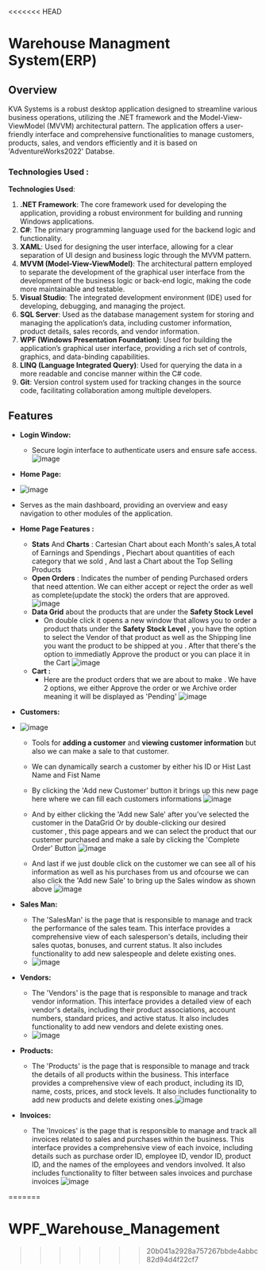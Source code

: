 <<<<<<< HEAD
# Warehouse Managment System(ERP)

## Overview

KVA Systems is a robust desktop application designed to streamline various business operations, utilizing the .NET framework and the Model-View-ViewModel (MVVM) architectural pattern. The application offers a user-friendly interface and comprehensive functionalities to manage customers, products, sales, and vendors efficiently and it is based on 'AdventureWorks2022' Databse.
### Technologies Used :

**Technologies Used**:
1. **.NET Framework**: The core framework used for developing the application, providing a robust environment for building and running Windows applications.
2. **C#**: The primary programming language used for the backend logic and functionality.
3. **XAML**: Used for designing the user interface, allowing for a clear separation of UI design and business logic through the MVVM pattern.
4. **MVVM (Model-View-ViewModel)**: The architectural pattern employed to separate the development of the graphical user interface from the development of the business logic or back-end logic, making the code more maintainable and testable.
5. **Visual Studio**: The integrated development environment (IDE) used for developing, debugging, and managing the project.
6. **SQL Server**: Used as the database management system for storing and managing the application’s data, including customer information, product details, sales records, and vendor information.
7. **WPF (Windows Presentation Foundation)**: Used for building the application’s graphical user interface, providing a rich set of controls, graphics, and data-binding capabilities.
8. **LINQ (Language Integrated Query)**: Used for querying the data in a more readable and concise manner within the C# code.
9. **Git**: Version control system used for tracking changes in the source code, facilitating collaboration among multiple developers.


## Features

- **Login Window:**
  -  Secure login interface to authenticate users and ensure safe access.![image](https://github.com/proddeha/WPF-Warehouse-Management-System-ERP/assets/119131830/e00d46d5-86f0-4f86-a52c-7e2387417966)

- **Home Page:**
- ![image](https://github.com/proddeha/WPF-Warehouse-Management-System-ERP/assets/119131830/58aa1b7e-e7cc-4b59-b6fb-609eb20ad4ca) 
- Serves as the main dashboard, providing an overview and easy navigation to other modules of the application.
- **Home Page Features :**
  - **Stats** And **Charts** :  Cartesian Chart about each Month's sales,A total of Earnings and Spendings , Piechart about quantities of each category that we sold , And last a Chart about the Top Selling Products
  - **Open Orders** : Indicates the number of pending Purchased orders that need attention. We can either accept or reject the order as well as complete(update the stock) the orders that are approved. ![image](https://github.com/proddeha/WPF-Warehouse-Management-System-ERP/assets/119131830/c20a1dd2-6cfb-4633-ba3b-d192bd8f06e4)
  - **Data Grid** about the products that are under the **Safety Stock Level**
      - On double click it opens a new window that allows you to order a product thats under the **Safety Stock Level** , you have the option to select the Vendor of that product as well as the Shipping line you want the product to be shipped at you . After that there's the option to immediatly Approve the product or you can place it in the Cart ![image](https://github.com/proddeha/WPF-Warehouse-Management-System-ERP/assets/119131830/5a8d2d2d-623f-4743-9b58-7fcb2a0a12eb)
  - **Cart :**
    - Here are the product orders that we are about to make . We have 2 options, we either Approve the order or we Archive order meaning it will be displayed as 'Pending' ![image](https://github.com/proddeha/WPF-Warehouse-Management-System-ERP/assets/119131830/b013f129-9f38-46f6-8881-43ae7383b964)
- **Customers:**
- ![image](https://github.com/proddeha/WPF-Warehouse-Management-System-ERP/assets/119131830/1d323ef9-ff44-4328-81ed-a963bf5e83ef)
  - Tools for **adding a customer** and **viewing customer information** but also we can make a sale to that customer.
  - We can dynamically search a customer by either his ID or Hist Last Name and Fist Name

  - By clicking the 'Add new Customer' button it brings up this new page here where we can fill each customers informations ![image](https://github.com/proddeha/WPF-Warehouse-Management-System-ERP/assets/119131830/4fe6dd83-25c3-4acb-8753-e6214e98d126)
  - And by either clicking the 'Add new Sale' after you've selected the customer in the DataGrid Or by double-clicking our desired customer , this page appears and we can select the product that our custemer purchased and make a sale by clicking the 'Complete Order' Button ![image](https://github.com/proddeha/WPF-Warehouse-Management-System-ERP/assets/119131830/8f5ee4a3-ba76-4350-a352-7c1b94895fa7)
  - And last if we just double click on the customer we can see all of his information as well as his purchases from us and ofcourse we can also click the 'Add new Sale' to bring up the Sales window as shown above ![image](https://github.com/proddeha/WPF-Warehouse-Management-System-ERP/assets/119131830/24db65fd-a9c9-4d83-a73e-558c5f84637a)
- **Sales Man:**
  - The 'SalesMan' is the page that is responsible to manage and track the performance of the sales team. This interface provides a comprehensive view of each salesperson's details, including their sales quotas, bonuses, and current status. It also includes functionality to add new salespeople and delete existing ones.
  - ![image](https://github.com/proddeha/WPF-Warehouse-Management-System-ERP/assets/119131830/6fe59e3f-e840-4751-b4e7-cb237ba9c51d)
- **Vendors:**
  - The 'Vendors' is the page that is responsible to manage and track vendor information. This interface provides a detailed view of each vendor's details, including their product associations, account numbers, standard prices, and active status. It also includes functionality to add new vendors and delete existing ones.
  - ![image](https://github.com/proddeha/WPF-Warehouse-Management-System-ERP/assets/119131830/fbb0cc50-832c-4bd6-9dfc-436375bfd207)

- **Products:**
  - The 'Products' is the page that is responsible to manage and track the details of all products within the business. This interface provides a comprehensive view of each product, including its ID, name, costs, prices, and stock levels. It also includes functionality to add new products and delete existing ones.![image](https://github.com/proddeha/WPF-Warehouse-Management-System-ERP/assets/119131830/7f086517-3458-4f6e-a5fc-ffdc2bbe0f0d)

- **Invoices:**
  - The 'Invoices' is the page that is responsible to manage and track all invoices related to sales and purchases within the business. This interface provides a comprehensive view of each invoice, including details such as purchase order ID, employee ID, vendor ID, product ID, and the names of the employees and vendors involved. It also includes functionality to filter between sales invoices and purchase invoices ![image](https://github.com/proddeha/WPF-Warehouse-Management-System-ERP/assets/119131830/044990a2-56c5-47bf-81f0-3a38976bc6d1)

=======
# WPF_Warehouse_Management
>>>>>>> 20b041a2928a757267bbde4abbc82d94d4f22cf7
